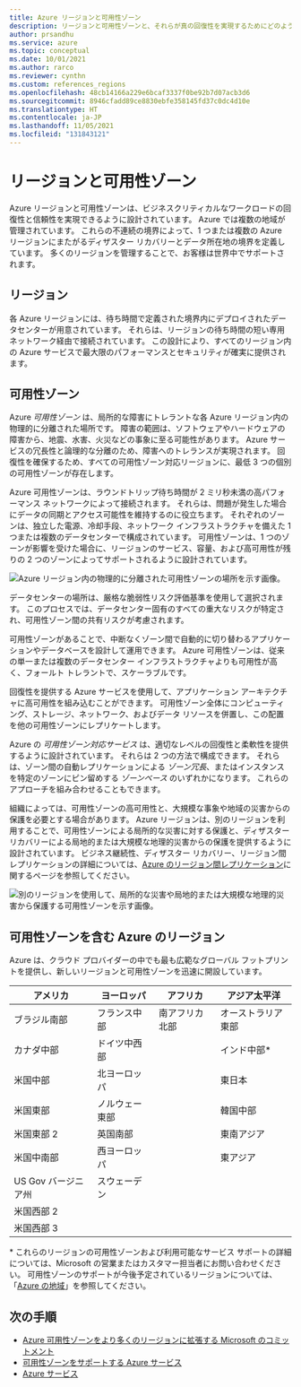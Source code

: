 ```yaml
---
title: Azure リージョンと可用性ゾーン
description: リージョンと可用性ゾーンと、それらが真の回復性を実現するためにどのように機能するのかについて説明します。
author: prsandhu
ms.service: azure
ms.topic: conceptual
ms.date: 10/01/2021
ms.author: rarco
ms.reviewer: cynthn
ms.custom: references_regions
ms.openlocfilehash: 48cb14166a229e6bcaf3337f0be92b7d07acb3d6
ms.sourcegitcommit: 8946cfadd89ce8830ebfe358145fd37c0dc4d10e
ms.translationtype: HT
ms.contentlocale: ja-JP
ms.lasthandoff: 11/05/2021
ms.locfileid: "131843121"
---
```

# <a name="regions-and-availability-zones"></a>リージョンと可用性ゾーン

Azure リージョンと可用性ゾーンは、ビジネスクリティカルなワークロードの回復性と信頼性を実現できるように設計されています。 Azure では複数の地域が管理されています。 これらの不連続の境界によって、1 つまたは複数の Azure リージョンにまたがるディザスター リカバリーとデータ所在地の境界を定義しています。 多くのリージョンを管理することで、お客様は世界中でサポートされます。 

## <a name="regions"></a>リージョン

各 Azure リージョンには、待ち時間で定義された境界内にデプロイされたデータセンターが用意されています。 それらは、リージョンの待ち時間の短い専用ネットワーク経由で接続されています。 この設計により、すべてのリージョン内の Azure サービスで最大限のパフォーマンスとセキュリティが確実に提供されます。

## <a name="availability-zones"></a>可用性ゾーン

Azure *可用性ゾーン* は、局所的な障害にトレラントな各 Azure リージョン内の物理的に分離された場所です。 障害の範囲は、ソフトウェアやハードウェアの障害から、地震、水害、火災などの事象に至る可能性があります。 Azure サービスの冗長性と論理的な分離のため、障害へのトレランスが実現されます。 回復性を確保するため、すべての可用性ゾーン対応リージョンに、最低 3 つの個別の可用性ゾーンが存在します。 

Azure 可用性ゾーンは、ラウンドトリップ待ち時間が 2 ミリ秒未満の高パフォーマンス ネットワークによって接続されます。 それらは、問題が発生した場合にデータの同期とアクセス可能性を維持するのに役立ちます。 それぞれのゾーンは、独立した電源、冷却手段、ネットワーク インフラストラクチャを備えた 1 つまたは複数のデータセンターで構成されています。 可用性ゾーンは、1 つのゾーンが影響を受けた場合に、リージョンのサービス、容量、および高可用性が残りの 2 つのゾーンによってサポートされるように設計されています。

![Azure リージョン内の物理的に分離された可用性ゾーンの場所を示す画像。](media/availability-zones.png)

データセンターの場所は、厳格な脆弱性リスク評価基準を使用して選択されます。 このプロセスでは、データセンター固有のすべての重大なリスクが特定され、可用性ゾーン間の共有リスクが考慮されます。

可用性ゾーンがあることで、中断なくゾーン間で自動的に切り替わるアプリケーションやデータベースを設計して運用できます。 Azure 可用性ゾーンは、従来の単一または複数のデータセンター インフラストラクチャよりも可用性が高く、フォールト トレラントで、スケーラブルです。

回復性を提供する Azure サービスを使用して、アプリケーション アーキテクチャに高可用性を組み込むことができます。 可用性ゾーン全体にコンピューティング、ストレージ、ネットワーク、およびデータ リソースを併置し、この配置を他の可用性ゾーンにレプリケートします。

Azure の *可用性ゾーン対応サービス* は、適切なレベルの回復性と柔軟性を提供するように設計されています。 それらは 2 つの方法で構成できます。 それらは、ゾーン間の自動レプリケーションによる *ゾーン冗長*、またはインスタンスを特定のゾーンにピン留めする *ゾーンベース* のいずれかになります。 これらのアプローチを組み合わせることもできます。

組織によっては、可用性ゾーンの高可用性と、大規模な事象や地域の災害からの保護を必要とする場合があります。 Azure リージョンは、別のリージョンを利用することで、可用性ゾーンによる局所的な災害に対する保護と、ディザスター リカバリーによる局地的または大規模な地理的災害からの保護を提供するように設計されています。 ビジネス継続性、ディザスター リカバリー、リージョン間レプリケーションの詳細については、[Azure のリージョン間レプリケーション](../best-practices-availability-paired-regions.md)に関するページを参照してください。

![別のリージョンを使用して、局所的な災害や局地的または大規模な地理的災害から保護する可用性ゾーンを示す画像。](media/availability-zones-region-geography.png)

## <a name="azure-regions-with-availability-zones"></a>可用性ゾーンを含む Azure のリージョン
Azure は、クラウド プロバイダーの中でも最も広範なグローバル フットプリントを提供し、新しいリージョンと可用性ゾーンを迅速に開設しています。

| アメリカ | ヨーロッパ | アフリカ | アジア太平洋 |
|--------------------|----------------------|---------------------|----------------|
| ブラジル南部 | フランス中部 | 南アフリカ北部 | オーストラリア東部 |
| カナダ中部 | ドイツ中西部 | | インド中部\* |
| 米国中部 | 北ヨーロッパ | | 東日本 |
| 米国東部 | ノルウェー東部 | | 韓国中部 |
| 米国東部 2 | 英国南部 | | 東南アジア |
| 米国中南部 | 西ヨーロッパ |  | 東アジア |
| US Gov バージニア州 | スウェーデン | | |
| 米国西部 2 | | | |
| 米国西部 3 | | | |

\* これらのリージョンの可用性ゾーンおよび利用可能なサービス サポートの詳細については、Microsoft の営業またはカスタマー担当者にお問い合わせください。 可用性ゾーンのサポートが今後予定されているリージョンについては、「[Azure の地域](https://azure.microsoft.com/global-infrastructure/geographies/)」を参照してください。

## <a name="next-steps"></a>次の手順

- [Azure 可用性ゾーンをより多くのリージョンに拡張する Microsoft のコミットメント](https://azure.microsoft.com/blog/our-commitment-to-expand-azure-availability-zones-to-more-regions/)
- [可用性ゾーンをサポートする Azure サービス](az-region.md)
- [Azure サービス](region-types-service-categories-azure.md)
